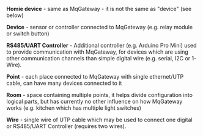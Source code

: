 **Homie device** - same as MqGateway - it is not the same as "device" (see below)

**Device** - sensor or controller connected to MqGateway (e.g. relay module or switch button)

**RS485/UART Controller** - Additional controller (e.g. Arduino Pro Mini) used to provide communication with MqGateway, for devices which are using other communication channels than simple digital wire (e.g. serial, I2C or 1-Wire).

**Point** - each place connected to MqGateway with single ethernet/UTP cable, can have many devices connected to it

**Room** - space containing multiple points, it helps divide configuration into logical parts, but has currently no other influence on how MqGateway works (e.g. kitchen which has multiple light switches)

**Wire** - single wire of UTP cable which may be used to connect one digital or RS485/UART Controller (requires two wires).
